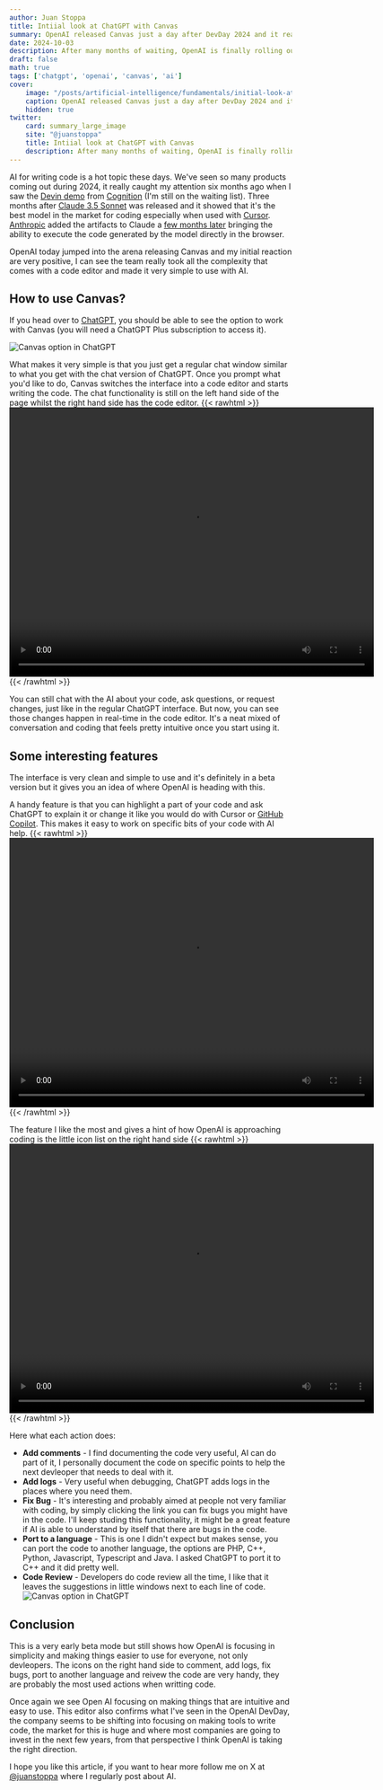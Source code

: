 ```yaml
---
author: Juan Stoppa
title: Intiial look at ChatGPT with Canvas
summary: OpenAI released Canvas just a day after DevDay 2024 and it really feels like a game changer for writing code.
date: 2024-10-03
description: After many months of waiting, OpenAI is finally rolling out new features and it really looks like their priority now is developers.
draft: false
math: true
tags: ['chatgpt', 'openai', 'canvas', 'ai']
cover:
    image: "/posts/artificial-intelligence/fundamentals/initial-look-at-chatgpt-with-canvas/chatgpt-with-canvas-cover.png"
    caption: OpenAI released Canvas just a day after DevDay 2024 and it really feels like a game changer for writing code
    hidden: true
twitter:
    card: summary_large_image
    site: "@juanstoppa"
    title: Intiial look at ChatGPT with Canvas
    description: After many months of waiting, OpenAI is finally rolling out new features and it really looks like their priority now is developers.
---
```


AI for writing code is a hot topic these days. We've seen so many products coming out during 2024, it really caught my attention six months ago when I saw the [Devin demo](https://www.youtube.com/watch?v=fjHtjT7GO1c) from [Cognition](https://www.cognition.ai/) (I'm still on the waiting list). Three months after [Claude 3.5 Sonnet](https://www.anthropic.com/news/claude-3-5-sonnet) was  released and it showed that it's the best model in the market for coding especially when used with [Cursor](https://www.cursor.com/). [Anthropic](https://www.anthropic.com/) added the artifacts to Claude a [few months later](https://www.anthropic.com/news/artifacts) bringing the ability to execute the code generated by the model directly in the browser.

OpenAI today jumped into the arena releasing Canvas and my initial reaction are very positive, I can see the team really took all the complexity that comes with a code editor and made it very simple to use with AI. 

## How to use Canvas?

If you head over to [ChatGPT](https://chatgpt.com/), you should be able to see the option to work with Canvas (you will need a ChatGPT Plus subscription to access it).

![Canvas option in ChatGPT](/posts/artificial-intelligence/fundamentals/initial-look-at-chatgpt-with-canvas/chatgpt-canvas-option.png)

What makes it very simple is that you just get a regular chat window similar to what you get with the chat version of ChatGPT. 
Once you prompt what you'd like to do, Canvas switches the interface into a code editor and starts writing the code. The chat functionality is still on the left hand side of the page whilst the right hand side has the code editor.
{{< rawhtml >}}
<video width="650" height="480" style="display: block; margin: 0 auto" controls>
  <source src="/posts/artificial-intelligence/fundamentals/initial-look-at-chatgpt-with-canvas/chatgpt-with-canvas.mp4" type="video/mp4">
  Your browser does not support the video tag.
</video>
{{< /rawhtml >}}

You can still chat with the AI about your code, ask questions, or request changes, just like in the regular ChatGPT interface. But now, you can see those changes happen in real-time in the code editor. It's a neat mixed of conversation and coding that feels pretty intuitive once you start using it.

## Some interesting features

The interface is very clean and simple to use and it's definitely in a beta version but it gives you an idea of where OpenAI is heading with this.

A handy feature is that you can highlight a part of your code and ask ChatGPT to explain it or change it like you would do with Cursor or [GitHub Copilot](https://github.com/features/copilot). This makes it easy to work on specific bits of your code with AI help.
{{< rawhtml >}}
<video width="650" height="480" style="display: block; margin: 0 auto" controls>
  <source src="/posts/artificial-intelligence/fundamentals/initial-look-at-chatgpt-with-canvas/chatgpt-canvas-ask-chatgpt.mp4" type="video/mp4">
  Your browser does not support the video tag.
</video>
{{< /rawhtml >}}

The feature I like the most and gives a hint of how OpenAI is approaching coding is the little icon list on the right hand side
{{< rawhtml >}}
<video width="650" height="480" style="display: block; margin: 0 auto" controls>
  <source src="/posts/artificial-intelligence/fundamentals/initial-look-at-chatgpt-with-canvas/chatgpt-canvas-right-hand-side-icons.mp4" type="video/mp4">
  Your browser does not support the video tag.
</video>
{{< /rawhtml >}}

Here what each action does:

- **Add comments** - I find documenting the code very useful, AI can do part of it, I personally document the code on specific points to help the next devleoper that needs to deal with it.
- **Add logs** - Very useful when debugging, ChatGPT adds logs in the places where you need them.
- **Fix Bug** - It's interesting and probably aimed at people not very familiar with coding, by simply clicking the link you can fix bugs you might have in the code. I'll keep studing this functionality, it might be a great feature if AI is able to understand by itself that there are bugs in the code.
- **Port to a language** - This is one I didn't expect but makes sense, you can port the code to another language, the options are PHP, C++, Python, Javascript, Typescript and Java. I asked ChatGPT to port it to C++ and it did pretty well.
- **Code Review** - Developers do code review all the time, I like that it leaves the suggestions in little windows next to each line of code.
![Canvas option in ChatGPT](/posts/artificial-intelligence/fundamentals/initial-look-at-chatgpt-with-canvas/chatgpt-with-canvas-code-review.png)

## Conclusion 

This is a very early beta mode but still shows how OpenAI is focusing in simplicity and making things easier to use for everyone, not only devleopers. The icons on the right hand side to comment, add logs, fix bugs, port to another language and reivew the code are very handy, they are probably the most used actions when writting code. 

Once again we see Open AI focusing on making things that are intuitive and easy to use. This editor also confirms what I've seen in the OpenAI DevDay, the company seems to be shifting into focusing on making tools to write code, the market for this is huge and where most companies are going to invest in the next few years, from that perspective I think OpenAI is taking the right direction.

I hope you like this article, if you want to hear more follow me on X at [@juanstoppa](https://x.com/juanstoppa) where I regularly post about AI.
